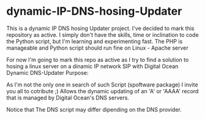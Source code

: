 # dynamic-IP-DNS-hosing-Updater
This is a dynamic IP DNS hosing Updater project.
I've decided to mark this repository as active. I simply don't have the skills, time or inclination to code the Python script, but I'm learning and experimenting fast. The PHP is manageable and Python script should run fine on Linux - Apache server 

For now I'm going to mark this repo as active as I try to find a solution to hosing a linux server on a dinamic IP network SIP with
Digital Ocean Dynamic DNS-Updater
Purpose:

As I'm not the only one in search of such Script (spoftware package) I invite you all to cotribute ;)
Allows the dynamic updating of an 'A' or 'AAAA' record that is managed by Digital Ocean's DNS servers.

Notice that The DNS script may differ dipending on the DNS provider.
